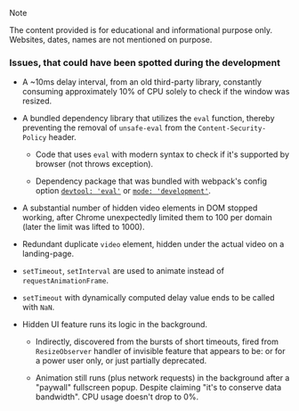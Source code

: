 > [!NOTE]
> The content provided is for educational and informational purpose only. Websites, dates, names are not mentioned on purpose.

### Issues, that could have been spotted during the development

- A ~10ms delay interval, from an old third-party library, constantly consuming approximately 10% of CPU solely to check if the window was resized.

- A bundled dependency library that utilizes the `eval` function, thereby preventing the removal of `unsafe-eval` from the `Content-Security-Policy`  header.

  - Code that uses `eval` with modern syntax to check if it's supported by browser (not throws exception).

  - Dependency package that was bundled with webpack's config option [`devtool: 'eval'`](https://webpack.js.org/configuration/devtool/) or [`mode: 'development'`](https://webpack.js.org/configuration/mode/).

- A substantial number of hidden video elements in DOM stopped working, after Chrome unexpectedly limited them to 100 per domain (later the limit was lifted to 1000).

- Redundant duplicate `video` element, hidden under the actual video on a landing-page.

- `setTimeout`, `setInterval` are used to animate instead of `requestAnimationFrame`.

- `setTimeout` with dynamically computed delay value ends to be called with `NaN`.

- Hidden UI feature runs its logic in the background.

  - Indirectly, discovered from the bursts of short timeouts, fired from `ResizeObserver` handler of invisible feature that appears to be: or for a power user only, or just partially deprecated.

  - Animation still runs (plus network requests) in the background after a "paywall" fullscreen popup. Despite claiming "it's to conserve data bandwidth". CPU usage doesn't drop to 0%.
